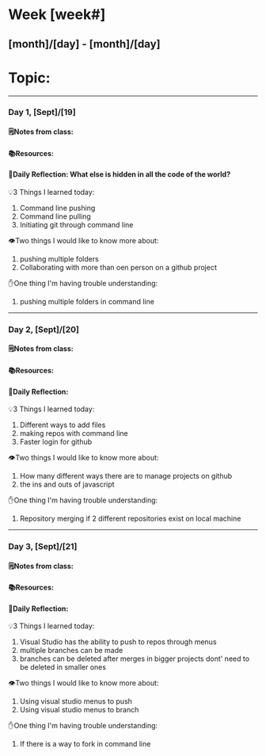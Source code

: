 # Week [week#]
## [month]/[day] - [month]/[day]

# Topic:

___

### Day 1, [Sept]/[19]

#### 🗒️Notes from class:

#### 📚Resources:


#### 💭Daily Reflection: What else is hidden in all the code of the world?

💡3 Things I learned today:
1. Command line pushing 
2. Command line pulling
3. Initiating git through command line

👁️Two things I would like to know more about:
1. pushing multiple folders
2. Collaborating with more than oen person on a github project

✋One thing I'm having trouble understanding:
1.  pushing multiple folders in command line


___

### Day 2, [Sept]/[20] 

#### 🗒️Notes from class:

#### 📚Resources:


#### 💭Daily Reflection:

💡3 Things I learned today:
1. Different ways to add files
2. making repos with command line
3. Faster login for github

👁️Two things I would like to know more about:
1. How many different ways there are to manage projects on github
2. the ins and outs of javascript

✋One thing I'm having trouble understanding:
1. Repository merging if 2 different repositories exist on local machine

___

### Day 3, [Sept]/[21]
#### 🗒️Notes from class:

#### 📚Resources:


#### 💭Daily Reflection:

💡3 Things I learned today:
1. Visual Studio has the ability to push to repos through menus
2. multiple branches can be made
3. branches can be deleted after merges in bigger projects dont' need to be deleted in smaller ones

👁️Two things I would like to know more about:
1. Using visual studio menus to push
2. Using visual studio menus to branch

✋One thing I'm having trouble understanding:
1. If there is a way to fork in command line
 

